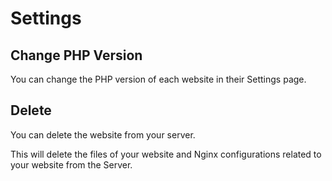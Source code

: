 # Settings

## Change PHP Version

You can change the PHP version of each website in their Settings page.

## Delete

You can delete the website from your server.

This will delete the files of your website and Nginx configurations related to your website from the Server.